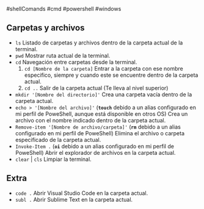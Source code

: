 #shellComands #cmd #powershell #windows

## Carpetas y archivos

- `ls`
  Listado de carpetas y archivos dentro de la carpeta actual de la terminal.
- `pwd`
  Mostrar ruta actual de la terminal.
- `cd`
  Navegación entre carpetas desde la terminal.
  1. `cd [Nombre de la carpeta]`
     Entrar a la carpeta con ese nombre especifico, siempre y cuando este se encuentre dentro de la carpeta actual.
  2. `cd ..`
     Salir de la carpeta actual (Te lleva al nivel superior)
- `mkdir '[Nombre del directorio]'`
  Crea una carpeta vacía dentro de la carpeta actual.
- `echo > '[Nombre del archivo]'`
  (**`touch`** debido a un alias configurado en mi perfil de PoweShell, aunque está disponible en otros OS)
  Crea un archivo con el nombre indicado dentro de la carpeta actual.
- `Remove-item '[Nombre de archivo/carpeta]'`
  (**`rm`** debido a un alias configurado en mi perfil de PoweShell)
  Elimina el archivo o carpeta especificado de la carpeta actual.
- `Invoke-Item .`
  (**`oi`** debido a un alias configurado en mi perfil de PoweShell)
  Abrir el explorador de archivos en la carpeta actual.
- `clear` | `cls`
  Limpiar la terminal.
## Extra

- `code .`
  Abrir Visual Studio Code en la carpeta actual.
- `subl .`
  Abrir Sublime Text en la carpeta actual.
